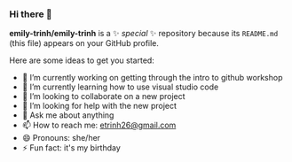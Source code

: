 ### Hi there 👋

**emily-trinh/emily-trinh** is a ✨ _special_ ✨ repository because its `README.md` (this file) appears on your GitHub profile.

Here are some ideas to get you started:

- 🔭 I’m currently working on getting through the intro to github workshop
- 🌱 I’m currently learning how to use visual studio code
- 👯 I’m looking to collaborate on a new project
- 🤔 I’m looking for help with the new project
- 💬 Ask me about anything
- 📫 How to reach me: etrinh26@gmail.com
- 😄 Pronouns: she/her
- ⚡ Fun fact: it's my birthday
